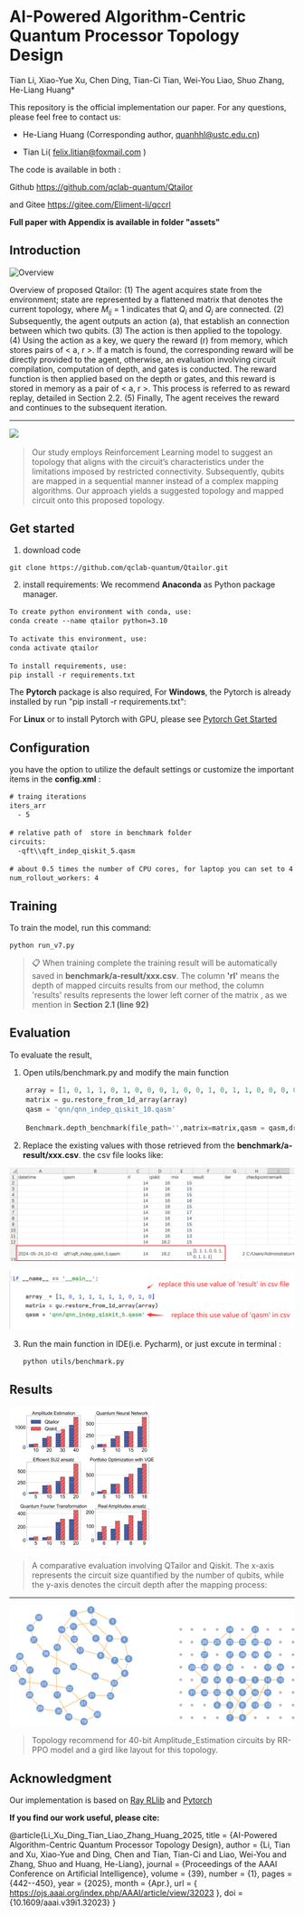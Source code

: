 # AI-Powered Algorithm-Centric Quantum Processor Topology Design

Tian Li, Xiao-Yue Xu, Chen Ding, Tian-Ci Tian, Wei-You Liao, Shuo Zhang, He-Liang Huang*

This repository is the official implementation our paper. For any questions, please feel free to contact us: 

- He-Liang Huang (Corresponding author, quanhhl@ustc.edu.cn)

- Tian Li( felix.litian@foxmail.com )

The code is available in both :

Github https://github.com/qclab-quantum/Qtailor 

and Gitee https://gitee.com/Eliment-li/qccrl

**Full paper with Appendix is available in folder "assets"**


## Introduction

![Overview](assets/overview.png)

Overview of proposed Qtailor: (1) The agent acquires state from the environment; state are represented by a flattened matrix that denotes the current topology, where $M_{ij}$ = 1 indicates that $Q_i$ and $Q_j$ are connected. (2) Subsequently, the agent outputs an action (a), that establish an connection between which two qubits. (3) The action is then applied to the topology. (4) Using the action as a key, we query the reward (r) from memory, which stores pairs of < a, r >. If a match is found, the corresponding reward will be directly provided to the agent, otherwise, an evaluation involving circuit compilation, computation of depth, and gates is conducted. The reward function is then applied based on the depth or gates, and this reward is stored in memory as a pair of < a, r >. This process is referred to as reward replay, detailed in Section 2.2. (5) Finally, The agent receives the reward and continues to the subsequent iteration.

<hr/>

![](assets/intro2.png)

> Our study employs Reinforcement Learning model to suggest an topology that aligns with the circuit’s characteristics under the limitations imposed by restricted connectivity. Subsequently, qubits are mapped in a sequential manner instead of a complex mapping algorithms. Our approach yields a suggested topology and mapped circuit onto this proposed topology.


## Get started

1. download code

```
git clone https://github.com/qclab-quantum/Qtailor.git
```



2. install requirements:
   We recommend **Anaconda** as Python package manager.

```setup
To create python environment with conda, use:
conda create --name qtailor python=3.10

To activate this environment, use:
conda activate qtailor

To install requirements, use:
pip install -r requirements.txt
```

The  **Pytorch**  package is also required, For **Windows**, the Pytorch  is already installed  by run "pip install -r requirements.txt":

For **Linux** or to install Pytorch with GPU,  please see [Pytorch Get Started](https://pytorch.org/get-started/locally/)


## Configuration

you have the option to utilize the default settings or customize the important items in the **config.xml** :

```
# traing iterations
iters_arr
  - 5
  
# relative path of  store in benchmark folder
circuits:
  -qft\\qft_indep_qiskit_5.qasm
  
# about 0.5 times the number of CPU cores, for laptop you can set to 4
num_rollout_workers: 4
```



## Training

To train the model, run this command:

```train
python run_v7.py
```

>📋  When training complete the training result will be automatically saved in **benchmark/a-result/xxx.csv**.
>The column **'rl'** means the depth of mapped circuits results from our method, the column 'results'  results represents the lower left corner of the matrix , as we mention in **Section 2.1 (line 92)**

## Evaluation

To evaluate the result,

1. Open utils/benchmark.py  and modify the main function

```python
    array = [1, 0, 1, 1, 0, 1, 0, 0, 0, 1, 0, 0, 1, 0, 1, 1, 0, 0, 0, 0, 1, 0, 1, 0, 0, 1, 0, 1, 0, 0, 1, 1, 0, 0, 0, 1, 0, 1, 0, 0, 1, 1, 0, 0, 1]
    matrix = gu.restore_from_1d_array(array)
    qasm = 'qnn/qnn_indep_qiskit_10.qasm'
    
    Benchmark.depth_benchmark(file_path='',matrix=matrix,qasm = qasm,draw = True,show_in_html=True)
```

2. Replace the existing values with those retrieved from the **benchmark/a-result/xxx.csv**. the csv file looks like:

![](assets/readme2.png)

![](assets/readme1.png)



3. Run the main function in IDE(i.e. Pycharm), or just excute in terminal :

   ```shell
   python utils/benchmark.py
   ```



## Results

<img src="./data/fig/benchmarkBar.png" style="zoom: 25%;" />

>A comparative evaluation involving QTailor and Qiskit. The x-axis represents the circuit size quantified by the number of qubits, while the y-axis denotes the circuit depth after the mapping
>process:

<hr>


![](./data/fig/ae1.png) 

> Topology recommend for 40-bit Amplitude_Estimation circuits by RR-PPO model and a gird like layout for this topology.

## Acknowledgment

Our implementation is based on [Ray RLlib](https://github.com/ray-project/ray/tree/master/rllib) and [Pytorch]()

**If you find our work useful, please cite:**

@article{Li_Xu_Ding_Tian_Liao_Zhang_Huang_2025,
  title     = {AI-Powered Algorithm-Centric Quantum Processor Topology Design},
  author    = {Li, Tian and Xu, Xiao-Yue and Ding, Chen and Tian, Tian-Ci and Liao, Wei-You and Zhang, Shuo and Huang, He-Liang},
  journal   = {Proceedings of the AAAI Conference on Artificial Intelligence},
  volume    = {39},
  number    = {1},
  pages     = {442--450},
  year      = {2025},
  month     = {Apr.},
  url       = { https://ojs.aaai.org/index.php/AAAI/article/view/32023 },
  doi       = {10.1609/aaai.v39i1.32023}
}